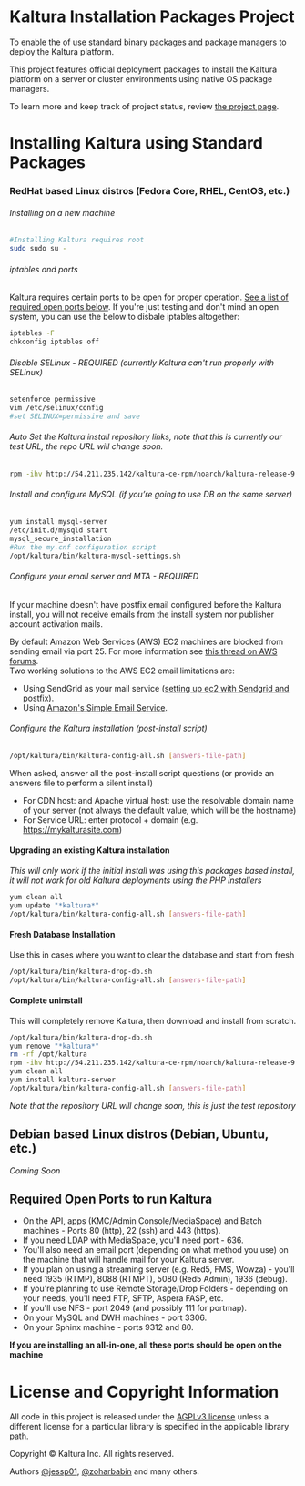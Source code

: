 # Kaltura Installation Packages Project
To enable the of use standard binary packages and package managers to deploy the Kaltura platform.

This project features official deployment packages to install the Kaltura platform on a server or cluster environments using native OS package managers.

To learn more and keep track of project status, review [the project page](http://kaltura.github.io/platform-install-packages/).


# Installing Kaltura using Standard Packages

### RedHat based Linux distros (Fedora Core, RHEL, CentOS, etc.)

###### Installing on a new machine
```bash
#Installing Kaltura requires root 
sudo sudo su -
```
###### iptables and ports
Kaltura requires certain ports to be open for proper operation. [See a list of required open ports below](#required-open-ports-to-run-kaltura).
If you're just testing and don't mind an open system, you can use the below to disbale iptables altogether:
```bash
iptables -F
chkconfig iptables off
```
###### Disable SELinux - REQUIRED (currently Kaltura can't run properly with SELinux)
```bash 
setenforce permissive
vim /etc/selinux/config
#set SELINUX=permissive and save
```
###### Auto Set the Kaltura install repository links, note that this is currently our test URL, the repo URL will change soon.
```bash
rpm -ihv http://54.211.235.142/kaltura-ce-rpm/noarch/kaltura-release-9.7.0-2.noarch.rpm
```
###### Install and configure MySQL (if you’re going to use DB on the same server)
```bash
yum install mysql-server
/etc/init.d/mysqld start
mysql_secure_installation
#Run the my.cnf configuration script
/opt/kaltura/bin/kaltura-mysql-settings.sh
```
###### Configure your email server and MTA - REQUIRED
If your machine doesn't have postfix email configured before the Kaltura install, you will not receive emails from the install system nor publisher account activation mails. 

By default Amazon Web Services (AWS) EC2 machines are blocked from sending email via port 25. For more information see [this thread on AWS forums](https://forums.aws.amazon.com/message.jspa?messageID=317525#317525).  
Two working solutions to the AWS EC2 email limitations are:

* Using SendGrid as your mail service ([setting up ec2 with Sendgrid and postfix](http://www.zoharbabin.com/configure-ssmtp-or-postfix-to-send-email-via-sendgrid-on-centos-6-3-ec2)).
* Using [Amazon's Simple Email Service](http://aws.amazon.com/ses/). 

###### Configure the Kaltura installation (post-install script)
```bash
/opt/kaltura/bin/kaltura-config-all.sh [answers-file-path]
```
When asked, answer all the post-install script questions (or provide an answers file to perform a silent install)
* For CDN host: and Apache virtual host: use the resolvable domain name of your server (not always the default value, which will be the hostname)
* For Service URL: enter protocol + domain (e.g. https://mykalturasite.com)


#### Upgrading an existing Kaltura installation 
*This will only work if the initial install was using this packages based install, it will not work for old Kaltura deployments using the PHP installers*
```bash
yum clean all
yum update "*kaltura*"
/opt/kaltura/bin/kaltura-config-all.sh [answers-file-path]
```

#### Fresh Database Installation
Use this in cases where you want to clear the database and start from fresh
```bash
/opt/kaltura/bin/kaltura-drop-db.sh
/opt/kaltura/bin/kaltura-config-all.sh [answers-file-path]
```

#### Complete uninstall 
This will completely remove Kaltura, then download and install from scratch.
```bash
/opt/kaltura/bin/kaltura-drop-db.sh
yum remove "*kaltura*"
rm -rf /opt/kaltura
rpm -ihv http://54.211.235.142/kaltura-ce-rpm/noarch/kaltura-release-9.7.0-2.noarch.rpm
yum clean all
yum install kaltura-server
/opt/kaltura/bin/kaltura-config-all.sh [answers-file-path]
```
*Note that the repository URL will change soon, this is just the test repository*

## Debian based Linux distros (Debian, Ubuntu, etc.)
*Coming Soon*

## Required Open Ports to run Kaltura
* On the API, apps (KMC/Admin Console/MediaSpace) and Batch machines - Ports 80 (http), 22 (ssh) and 443 (https).  
* If you need LDAP with MediaSpace, you'll need port - 636.  
* You'll also need an email port (depending on what method you use) on the machine that will handle mail for your Kaltura server.  
* If you plan on using a streaming server (e.g. Red5, FMS, Wowza) - you'll need 1935 (RTMP), 8088 (RTMPT), 5080 (Red5 Admin), 1936 (debug).  
* If you're planning to use Remote Storage/Drop Folders - depending on your needs, you'll need FTP, SFTP, Aspera FASP, etc.  
* If you'll use NFS - port 2049 (and possibly 111 for portmap).  
* On your MySQL and DWH machines - port 3306.  
* On your Sphinx machine - ports 9312 and 80.   

**If you are installing an all-in-one, all these ports should be open on the machine**


# License and Copyright Information
All code in this project is released under the [AGPLv3 license](http://www.gnu.org/licenses/agpl-3.0.html) unless a different license for a particular library is specified in the applicable library path. 

Copyright © Kaltura Inc. All rights reserved.

Authors [@jessp01](https://github.com/jessp01), [@zoharbabin](https://github.com/zoharbabin) and many others.
